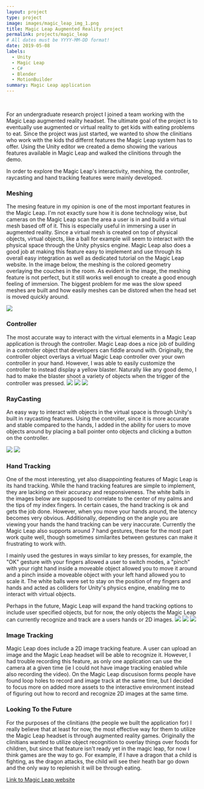 ```yaml
---
layout: project
type: project
image: images/magic_leap_img_1.png
title: Magic Leap Augmented Reality project
permalink: projects/magic_leap
# All dates must be YYYY-MM-DD format!
date: 2019-05-08
labels:
  - Unity
  - Magic Leap
  - C#
  - Blender
  - MotionBuilder
summary: Magic Leap application
---
```


<div class="ui embed" data-source="youtube" data-id="YALy7Kbbug8" ></div>
<br>


For an undergraduate research project I joined a team working with the Magic Leap augmented reality headset.  The ultimate goal of the project is to eventually use augmented or virtual reality to get kids with eating problems to eat. Since the project was just started, we wanted to show the clinitians who work with the kids thd differnt features the Magic Leap system has to offer. Using the Unity editor we created a demo showing the various features available in Magic Leap and walked the clinitions through the demo.

In order to explore the Magic Leap's interactivity, meshing, the controller, raycasting and hand tracking  features were mainly developed. 

### Meshing
The mesing feature in my opinion is one of the most important features in the Magic Leap. I'm not exactly sure how it is done technology wise, but cameras on the Magic Leap scan the area a user is in and build a virtual mesh based off of it. This is especially useful in immersing a user in augmented reality. Since a virtual mesh is created on top of physical objects, virtual objects, like a ball for example will seem to interact with the physical space through the Unity physics engine. Magic Leap also does a good job at making this feature easy to implement and use through its overall easy integration as well as dedicated tutorial on the Magic Leap website. In the image below, the meshing is the colored geometry overlaying the couches in the room. As evident in the image, the meshing feature is not perfect, but it still works well enough to create a good enough feeling of immersion. The biggest problem for me was the slow speed meshes are built and how easily meshes can be distored when the head set is moved quickly around.

<img class="ui large image rounded" src="../images/magic_leap_4.png">

### Controller
The most accurate way to interact with the virtual elements in a Magic Leap application is through the controller. Magic Leap does a nice job of building in a controller object that developers can fiddle around with. Originally, the controller object overlays a virtual Magic Leap controller over your own controller in your hand. However, I was able to easily customize the controller to instead display a yellow blaster. Naturally like any good demo, I had to make the blaster shoot a variety of objects when the trigger of the controller was pressed. 
<img class="ui large image rounded" src="../images/magic_leap_1.png">
<img class="ui large image rounded" src="../images/magic_leap_2.png">
<img class="ui large image rounded" src="../images/magic_leap_8.png">

### RayCasting
An easy way to interact with objects in the virtual space is through Unity's built in raycasting features. Using the controller, since it is more accurate and stable compared to the hands, I added in the ability for users to move objects around by placing a ball pointer onto objects and clicking a button on the controller. 

<img class="ui large image rounded" src="../images/magic_leap_img_2.png">
<img class="ui large image rounded" src="../images/magic_leap_3.png">

### Hand Tracking
One of the most interesting, yet also disappointing features of Magic Leap is its hand tracking. While the hand tracking features are simple to implement, they are lacking on their accuracy and responsiveness. The white balls in the images below are supposed to correlate to the center of my palms and the tips of my index fingers. In certain cases, the hand tracking is ok and gets the job done. However, when you move your hands around, the latency becomes very obvious. Additionally, depending on the angle you are viewing your hands the hand tracking can be very inaccurate. Currently the Magic Leap also supports around 7 hand gestures, these for the most part work quite well, though sometimes similarites between gestures can make it frustrating to work with.

I mainly used the gestures in ways similar to key presses, for example, the "OK" gesture with your fingers allowed a user to switch modes, a "pinch" with your right hand inside a moveable object allowed you to move it around and a pinch inside a moveable object with your left hand allowed you to scale it. The white balls were set to stay on the position of my fingers and hands and acted as colliders for Unity's physics engine, enabling me to interact with virtual objects. 

Perhaps in the future, Magic Leap will expand the hand tracking options to include user specified objects, but for now, the only objects the Magic Leap can currently recognize and track are a users hands or 2D images. 
<img class="ui large image rounded" src="../images/magic_leap_5.png">
<img class="ui large image rounded" src="../images/magic_leap_6.png">
<img class="ui large image rounded" src="../images/magic_leap_7.png">

### Image Tracking
Magic Leap does include a 2D image tracking feature. A user can upload an image and the Magic Leap headset will be able to recognize it. However, I had trouble recording this feature, as only one application can use the camera at a given time (ie I could not have image tracking enabled while also recording the video). On the Magic Leap discusison forms people have found loop holes to record and image track at the same time, but I decided to focus more on added more assets to the interactive environment instead of figuring out how to record and recognize 2D images at the same time. 


### Looking To the Future
For the purposes of the clinitians (the people we built the application for) I really believe that at least for now, the most effective way for them to utilize the Magic Leap headset is through augmented reality games. Originally the clinitians wanted to utilize object recognition to overlay things over foods for children, but since that feature isn't ready yet in the magic leap, for now I think games are the way to go. For example, if I have a dragon that a child is fighting, as the dragon attacks, the child will see their heath bar go down and the only way to replenish it will be through eating.


[Link to Magic Leap website](https://www.magicleap.com/creator)
<br>

